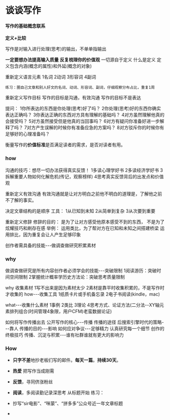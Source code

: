 # 谈谈写作
#### 写作的基础概念联系
**定义+比较**

写作是对输入进行处理(思考)的输出，不单单指输出


**一定要想办法提高输入质量**
**反复梳理你的价值观**
一切源自于定义
什么是定义
定义包含内涵(概念的属性)和外延(概念的对象)

重新定义语言元素
1名词
2动词
3形容词
4副词

`练习：圈自己文章和别人好文的名词、动词、形容词、副词，仔细观察分布占比，重复1周`

重新定义写作目标
写作的目标是沟通，有效沟通
写作的目标不是表达

提问：
1你所表达的东西是你处理(思考)好了吗？
2你处理(思考)好的东西你确实表达正确吗？
3你表达正确的东西对方具有理解的基础吗？
4对方虽然理解他真的会接受吗？
5对方虽然接受但是他真的当回事吗？
6对方有疑问你准备好进一步解释了吗？
7对方产生误解的时候你有准备应急的方案吗？
8对方驳斥你的时候你有足够好的心理准备吗？


衡量写作的**价值标准**是否满足读者的需求，是否对读者有用。
### how
沟通的技巧：想尽一切办法获得真实反馈！
1多读心理学好书
2多读经济学好书
3拆解重要人物如何化解危机(传记，观察榜样)
4思考真实反馈背后的出发点和价值观

重新定义有效沟通
有效沟通就是让对方明白之前他不明白的道理是，了解他之前不了解的事实。

决定文章结构的是顺序
工具：
1从已知到未知
2从简单到复杂
3从次要到重要

重新定义修辞
修辞的目的：
是为了让对方感受他原本感受不到的东西，
不是为了炫耀技巧和刷存在感
举例：
运用类比，为了帮对方在已知和未知之间搭建桥梁
运用排比，因为重复会让人产生足够印象

创作者需具备的技能---做调查做研究积累素材

### why
做调查做研究是所有内容创作者必须学会的技能---突破限制
1阅读游历：突破时间空间限制
2掌握统计概率学历史方法论：突破思考质量限制

why
收集素材
1写不出来是因为素材太少
2素材是靠平时收集积累的，不是写作时才收集的
how---收集工具
1纸质卡片或手机备忘录
2电子书阅读(kindle，mac)

what---收集什么素材
1事例
2类比
3理论
4思考方式、论证方法(二分法--XY轴元素排列组合(时间管理4象限，用户CFM)老蛮数据论证)


如何将写作传播出去
公开写作的核心---传播
传播的途径
后搜索引擎时代的策略---靠人
传播的目的---影响
如何应对争议---足够精力
认真研究每一个细节
创作的终极技巧
传播、沉淀与积累---谁有社群谁就有更大的影响力

### How
- **只字不差**地抄老板们写的邮件。**每天一篇**。**持续30天**。

- **热爱** 把写作当成刚需
- **反馈**，寻同侪涨粉丝
- **阅读**，多阅读勤记录深思考
从标题开始
练习：
- 抄写“sir电影”、“咪蒙”、“拼多多”公众号近一年文章标题
- 
